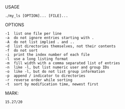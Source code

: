 USAGE

	./my_ls [OPTION]... [FILE]...
  
OPTIONS

	-1  list one file per line
	-a  do not ignore entries starting with .
	-A  do not list implied . and ..
	-d  list directories themselves, not their contents
	-f  do not sort
	-i  print the index number of each file
	-l  use a long listing format
	-m  fill width with a comma separated list of entries
	-n  like -l, but list numeric user and group IDs
	-o  like -l, but do not list group information
	-p  append / indicator to directories
	-r  reverse order while sorting
	-t  sort by modification time, newest first

MARK:

	15.27/20
